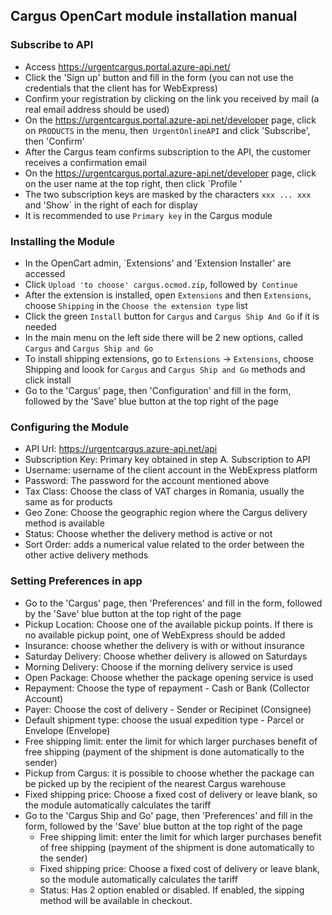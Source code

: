 ## Cargus OpenCart module installation manual

### Subscribe to API

- Access https://urgentcargus.portal.azure-api.net/
- Click the 'Sign up' button and fill in the form (you can not use the credentials that the client has for WebExpress)
- Confirm your registration by clicking on the link you received by mail (a real email address should be used)
- On the https://urgentcargus.portal.azure-api.net/developer page, click on `PRODUCTS` in the menu, then`
   UrgentOnlineAPI` and click 'Subscribe', then 'Confirm'
- After the Cargus team confirms subscription to the API, the customer receives a confirmation email
- On the https://urgentcargus.portal.azure-api.net/developer page, click on the user name at the top right, then click
   `Profile '
- The two subscription keys are masked by the characters `xxx ... xxx` and 'Show` in the right of each for display
- It is recommended to use `Primary key` in the Cargus module

### Installing the Module

- In the OpenCart admin, `Extensions' and 'Extension Installer' are accessed
- Click `Upload 'to choose' cargus.ocmod.zip`, followed by` Continue`
- After the extension is installed, open `Extensions` and then `Extensions`, choose `Shipping` in the `Choose the extension type` list
- Click the green `Install` button for `Cargus` and `Cargus Ship And Go` if it is needed
- In the main menu on the left side there will be 2 new options, called `Cargus` and `Cargus Ship and Go`
- To install shipping extensions, go to  `Extensions` -> `Extensions`, choose Shipping and loook for `Cargus` and `Cargus Ship and Go` methods and click install
- Go to the 'Cargus' page, then 'Configuration' and fill in the form, followed by the 'Save' blue button at the top
   right of the page


### Configuring the Module

- API Url: https://urgentcargus.azure-api.net/api
- Subscription Key: Primary key obtained in step A. Subscription to API
- Username: username of the client account in the WebExpress platform
- Password: The password for the account mentioned above
- Tax Class: Choose the class of VAT charges in Romania, usually the same as for products
- Geo Zone: Choose the geographic region where the Cargus delivery method is available
- Status: Choose whether the delivery method is active or not
- Sort Order: adds a numerical value related to the order between the other active delivery methods

### Setting Preferences in app

- Go to the 'Cargus' page, then 'Preferences' and fill in the form, followed by the 'Save' blue button at the top
   right of the page
- Pickup Location: Choose one of the available pickup points. If there is no available pickup point, one of WebExpress
   should be added
- Insurance: choose whether the delivery is with or without insurance
- Saturday Delivery: Choose whether delivery is allowed on Saturdays
- Morning Delivery: Choose if the morning delivery service is used
- Open Package: Choose whether the package opening service is used
- Repayment: Choose the type of repayment - Cash or Bank (Collector Account)
- Payer: Choose the cost of delivery - Sender or Recipinet (Consignee)
- Default shipment type: choose the usual expedition type - Parcel or Envelope (Envelope)
- Free shipping limit: enter the limit for which larger purchases benefit of free shipping (payment of the shipment is
    done automatically to the sender)
- Pickup from Cargus: it is possible to choose whether the package can be picked up by the recipient of the
    nearest Cargus warehouse
- Fixed shipping price: Choose a fixed cost of delivery or leave blank, so the module automatically calculates the
    tariff
- Go to the 'Cargus Ship and Go' page, then 'Preferences' and fill in the form, followed by the 'Save' blue button at the top
   right of the page
   - Free shipping limit: enter the limit for which larger purchases benefit of free shipping (payment of the shipment is
    done automatically to the sender)
   - Fixed shipping price: Choose a fixed cost of delivery or leave blank, so the module automatically calculates the
    tariff
   - Status: Has 2 option enabled or disabled. If enabled, the sipping method will be available in checkout.

